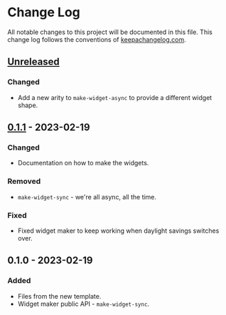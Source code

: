 # Change Log
All notable changes to this project will be documented in this file. This change log follows the conventions of [keepachangelog.com](http://keepachangelog.com/).

## [Unreleased]
### Changed
- Add a new arity to `make-widget-async` to provide a different widget shape.

## [0.1.1] - 2023-02-19
### Changed
- Documentation on how to make the widgets.

### Removed
- `make-widget-sync` - we're all async, all the time.

### Fixed
- Fixed widget maker to keep working when daylight savings switches over.

## 0.1.0 - 2023-02-19
### Added
- Files from the new template.
- Widget maker public API - `make-widget-sync`.

[Unreleased]: https://sourcehost.site/your-name/clodl/compare/0.1.1...HEAD
[0.1.1]: https://sourcehost.site/your-name/clodl/compare/0.1.0...0.1.1

